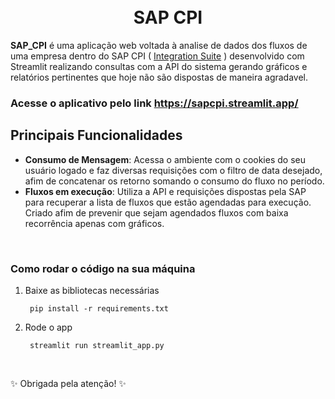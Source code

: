 <h1 align="center">
  <br>SAP CPI</h1>

**SAP_CPI** é uma aplicação web voltada à analise de dados dos fluxos de uma empresa dentro do SAP CPI ( [Integration Suite](https://help.sap.com/docs/cloud-integration?locale=en-US&version=Cloud) ) desenvolvido com Streamlit realizando consultas com a API do sistema gerando gráficos e relatórios pertinentes que hoje não são dispostas de maneira agradavel.

### Acesse o aplicativo pelo link https://sapcpi.streamlit.app/ 

## Principais Funcionalidades

- **Consumo de Mensagem**: Acessa o ambiente com o cookies do seu usuário logado e faz diversas requisições com o filtro de data desejado, afim de concatenar os retorno somando o consumo do fluxo no período.
- **Fluxos em execução**: Utiliza a API e requisições dispostas pela SAP para recuperar a lista de fluxos que estão agendadas para execução. Criado afim de prevenir que sejam agendados fluxos com baixa recorrência apenas com gráficos. 

<br>

### Como rodar o código na sua máquina

1. Baixe as bibliotecas necessárias

   ```
    pip install -r requirements.txt
   ```

2. Rode o app

   ```
    streamlit run streamlit_app.py
   ```

<br>

✨ Obrigada pela atenção! ✨
